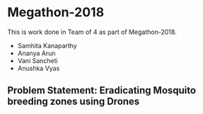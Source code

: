 # Megathon-2018
This is work done in Team of 4 as part of Megathon-2018.
- Samhita Kanaparthy
- Ananya Arun
- Vani Sancheti
- Anushka Vyas

## Problem Statement: Eradicating Mosquito breeding zones using Drones
